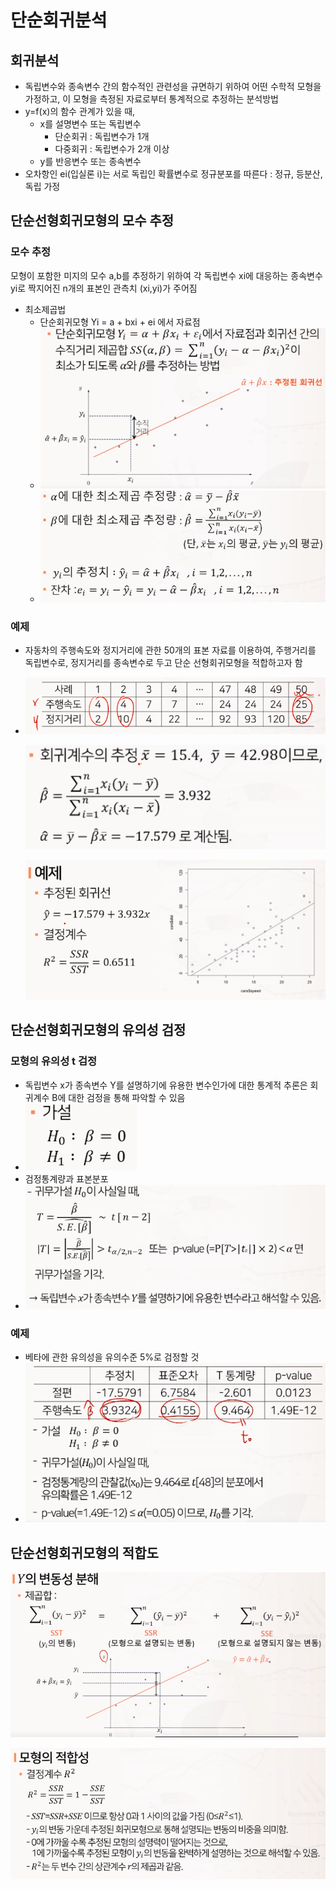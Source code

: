 # 단순회귀분석

## 회귀분석

* 독립변수와 종속변수 간의 함수적인 관련성을 규면하기 위하여 어떤 수학적 모형을 가정하고, 이 모형을 측정된 자료로부터 통계적으로 추정하는 분석방법
* y=f(x)의 함수 관계가 있을 때,
  * x를 설명변수 또는 독립변수
    * 단순회귀 : 독립변수가 1개
    * 다중회귀 : 독립변수가 2개 이상
  * y를 반응변수 또는 종속변수
* 오차항인 ei(입실론 i)는 서로 독립인 확률변수로 정규분포를 따른다 : 정규, 등분산, 독립 가정

## 단순선형회귀모형의 모수 추정

### 모수 추정

모형이 포함한 미지의 모수 a,b를 추정하기 위하여 각 독립변수 xi에 대응하는 종속변수 yi로 짝지어진 n개의 표본인 관측치 (xi,yi)가 주어짐

* 최소제곱법
  * 단순회귀모형 Yi = a + bxi + ei 에서 자료점
  * ![10-1](10_단순회귀분석.assets/10-1.png)
  * ![10-2](10_단순회귀분석.assets/10-2.png)

### 예제

* 자동차의 주행속도와 정지거리에 관한 50개의 표본 자료를 이용하여, 주행거리를 독립변수로, 정지거리를 종속변수로 두고 단순 선형회귀모형을 적합하고자 함
* ![10-3](10_단순회귀분석.assets/10-3.png)

  ![10-4](10_단순회귀분석.assets/10-4.png)

  ![10-5](10_단순회귀분석.assets/10-5.png)

## 단순선형회귀모형의 유의성 검정

### 모형의 유의성 t 검정

* 독립변수 x가 종속변수 Y를 설명하기에 유용한 변수인가에 대한 통계적 추론은 회귀계수 B에 대한 검정을 통해 파악할 수 있음
* ![10-6](10_단순회귀분석.assets/10-6.png)
* 검정통계량과 표본분포
* ![10-7](10_단순회귀분석.assets/10-7.png)

### 예제

* 베타에 관한 유의성을 유의수준 5%로 검정할 것
* ![10-8](10_단순회귀분석.assets/10-8.png)

## 단순선형회귀모형의 적합도

![10-9](10_단순회귀분석.assets/10-9.png)

![10-10](10_단순회귀분석.assets/10-10.png)

